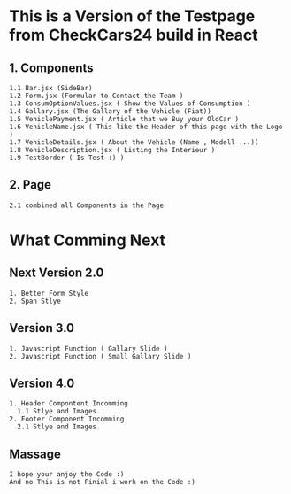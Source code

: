 # This is a Version of the Testpage from CheckCars24 build in React
## 1. Components 
    1.1 Bar.jsx (SideBar)
    1.2 Form.jsx (Formular to Contact the Team )
    1.3 ConsumOptionValues.jsx ( Show the Values of Consumption )
    1.4 Gallary.jsx (The Gallary of the Vehicle (Fiat))
    1.5 VehiclePayment.jsx ( Article that we Buy your OldCar )
    1.6 VehicleName.jsx ( This like the Header of this page with the Logo )
    1.7 VehicleDetails.jsx ( About the Vehicle (Name , Modell ...))
    1.8 VehicleDescription.jsx ( Listing the Interieur )
    1.9 TestBorder ( Is Test :) )
## 2. Page 
    2.1 combined all Components in the Page
  
# What Comming Next 

## Next Version 2.0 
    1. Better Form Style
    2. Span Stlye 

## Version 3.0
    1. Javascript Function ( Gallary Slide )
    2. Javascript Function ( Small Gallary Slide )

## Version 4.0
    1. Header Compontent Incomming
      1.1 Stlye and Images 
    2. Footer Component Incomming 
      2.1 Stlye and Images
      
## Massage 
    I hope your anjoy the Code :) 
    And no This is not Finial i work on the Code :)
